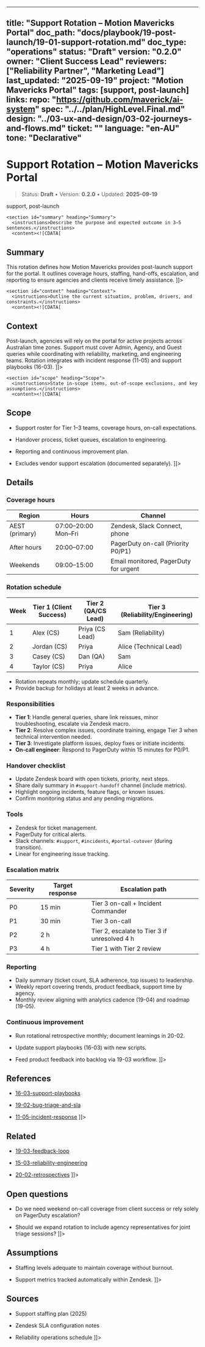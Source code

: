 <!-- ai:managed start file="docs/playbook/19-post-launch/19-01-support-rotation.md" responsibility="docs" strategy="replace" -->
---
title: "Support Rotation – Motion Mavericks Portal"
doc_path: "docs/playbook/19-post-launch/19-01-support-rotation.md"
doc_type: "operations"
status: "Draft"
version: "0.2.0"
owner: "Client Success Lead"
reviewers: ["Reliability Partner", "Marketing Lead"]
last_updated: "2025-09-19"
project: "Motion Mavericks Portal"
tags: [support, post-launch]
links:
  repo: "https://github.com/maverick/ai-system"
  spec: "../../plan/HighLevel.Final.md"
  design: "../03-ux-and-design/03-02-journeys-and-flows.md"
  ticket: "<PLACEHOLDER>"
language: "en-AU"
tone: "Declarative"
---

# Support Rotation – Motion Mavericks Portal

> Status: **Draft** • Version: **0.2.0** • Updated: **2025-09-19**

<doc xmlns="urn:docs:universal"
     type="operations"
     path="docs/playbook/19-post-launch/19-01-support-rotation.md"
     version="0.2.0"
     status="Draft"
     owner="Client Success Lead">

  <meta>
    <link rel="repo" href="https://github.com/maverick/ai-system"/>
    <link rel="spec" href="../../plan/HighLevel.Final.md"/>
    <link rel="design" href="../03-ux-and-design/03-02-journeys-and-flows.md"/>
    <tags>support, post-launch</tags>
  </meta>

  <sections>

    <section id="summary" heading="Summary">
      <instructions>Describe the purpose and expected outcome in 3–5 sentences.</instructions>
      <content><![CDATA[
## Summary
This rotation defines how Motion Mavericks provides post-launch support for the portal. It outlines coverage hours, staffing, hand-offs, escalation, and reporting to ensure agencies and clients receive timely assistance.
]]></content>
    </section>

    <section id="context" heading="Context">
      <instructions>Outline the current situation, problem, drivers, and constraints.</instructions>
      <content><![CDATA[
## Context
Post-launch, agencies will rely on the portal for active projects across Australian time zones. Support must cover Admin, Agency, and Guest queries while coordinating with reliability, marketing, and engineering teams. Rotation integrates with incident response (11-05) and support playbooks (16-03).
]]></content>
    </section>

    <section id="scope" heading="Scope">
      <instructions>State in-scope items, out-of-scope exclusions, and key assumptions.</instructions>
      <content><![CDATA[
## Scope
- Support roster for Tier 1–3 teams, coverage hours, on-call expectations.
- Handover process, ticket queues, escalation to engineering.
- Reporting and continuous improvement plan.
- Excludes vendor support escalation (documented separately).
]]></content>
    </section>

    <section id="details" heading="Details">
      <content><![CDATA[
## Details

### Coverage hours
| Region | Hours | Channel |
|--------|-------|---------|
| AEST (primary) | 07:00–20:00 Mon–Fri | Zendesk, Slack Connect, phone |
| After hours | 20:00–07:00 | PagerDuty on-call (Priority P0/P1) |
| Weekends | 09:00–15:00 | Email monitored, PagerDuty for urgent |

### Rotation schedule
| Week | Tier 1 (Client Success) | Tier 2 (QA/CS Lead) | Tier 3 (Reliability/Engineering) |
|------|-------------------------|---------------------|----------------------------------|
| 1 | Alex (CS) | Priya (CS Lead) | Sam (Reliability) |
| 2 | Jordan (CS) | Priya | Alice (Technical Lead) |
| 3 | Casey (CS) | Dan (QA) | Sam |
| 4 | Taylor (CS) | Priya | Alice |
- Rotation repeats monthly; update schedule quarterly.
- Provide backup for holidays at least 2 weeks in advance.

### Responsibilities
- **Tier 1**: Handle general queries, share link reissues, minor troubleshooting, escalate via Zendesk macro.
- **Tier 2**: Resolve complex issues, coordinate training, engage Tier 3 when technical intervention needed.
- **Tier 3**: Investigate platform issues, deploy fixes or initiate incidents.
- **On-call engineer**: Respond to PagerDuty within 15 minutes for P0/P1.

### Handover checklist
- Update Zendesk board with open tickets, priority, next steps.
- Share daily summary in `#support-handoff` channel (include metrics).
- Highlight ongoing incidents, feature flags, or known issues.
- Confirm monitoring status and any pending migrations.

### Tools
- Zendesk for ticket management.
- PagerDuty for critical alerts.
- Slack channels: `#support`, `#incidents`, `#portal-cutover` (during transition).
- Linear for engineering issue tracking.

### Escalation matrix
| Severity | Target response | Escalation path |
|----------|-----------------|-----------------|
| P0 | 15 min | Tier 3 on-call + Incident Commander |
| P1 | 30 min | Tier 3 on-call |
| P2 | 2 h | Tier 2, escalate to Tier 3 if unresolved 4 h |
| P3 | 4 h | Tier 1 with Tier 2 review |

### Reporting
- Daily summary (ticket count, SLA adherence, top issues) to leadership.
- Weekly report covering trends, product feedback, support time by agency.
- Monthly review aligning with analytics cadence (19-04) and roadmap (19-05).

### Continuous improvement
- Run rotational retrospective monthly; document learnings in 20-02.
- Update support playbooks (16-03) with new scripts.
- Feed product feedback into backlog via 19-03 workflow.
]]></content>
    </section>

    <section id="references" heading="References">
      <content><![CDATA[
## References
- [16-03-support-playbooks](../16-documentation-and-training/16-03-support-playbooks.md)
- [19-02-bug-triage-and-sla](19-02-bug-triage-and-sla.md)
- [11-05-incident-response](../11-security-and-compliance/11-05-incident-response.md)
]]></content>
    </section>

    <section id="related" heading="Related">
      <content><![CDATA[
## Related
- [19-03-feedback-loop](19-03-feedback-loop.md)
- [15-03-reliability-engineering](../15-performance-and-reliability/15-03-reliability-engineering.md)
- [20-02-retrospectives](../20-archive-and-postmortems/20-02-retrospectives.md)
]]></content>
    </section>

    <section id="open_questions" heading="Open questions">
      <content><![CDATA[
## Open questions
- Do we need weekend on-call coverage from client success or rely solely on PagerDuty escalation?
- Should we expand rotation to include agency representatives for joint triage sessions?
]]></content>
    </section>

    <section id="assumptions" heading="Assumptions">
      <content><![CDATA[
## Assumptions
- Staffing levels adequate to maintain coverage without burnout.
- Support metrics tracked automatically within Zendesk.
]]></content>
    </section>

    <section id="sources" heading="Sources">
      <content><![CDATA[
## Sources
- Support staffing plan (2025)
- Zendesk SLA configuration notes
- Reliability operations schedule
]]></content>
    </section>

  </sections>
</doc>
<!-- ai:managed end -->
